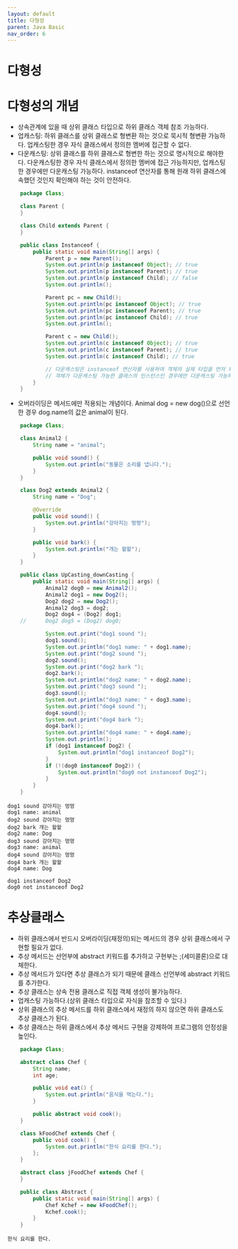 ```yaml
---
layout: default
title: 다형성
parent: Java Basic
nav_order: 6
---
```


# 다형성

# 다형성의 개념

- 상속관계에 있을 때 상위 클래스 타입으로 하위 클래스 객체 참조 가능하다.
- 업캐스팅: 하위 클래스를 상위 클래스로 형변환 하는 것으로 묵시적 형변환 가능하다. 업캐스팅한 경우 자식 클래스에서 정의한 멤버에 접근할 수 없다.
- 다운캐스팅: 상위 클래스를 하위 클래스로 형변한 하는 것으로 명시적으로 해야한다. 다운캐스팅한 경우 자식 클래스에서 정의한 멤버에 접근 가능하지만, 업캐스팅한 경우에만 다운캐스팅 가능하다. instanceof 연산자를 통해 원래 하위 클래스에 속했던 것인지 확인해야 하는 것이 안전하다.

```java
    package Class;

    class Parent {
    }

    class Child extends Parent {
    }

    public class Instanceof {
        public static void main(String[] args) {
            Parent p = new Parent();
            System.out.println(p instanceof Object); // true
            System.out.println(p instanceof Parent); // true
            System.out.println(p instanceof Child); // false
            System.out.println();

            Parent pc = new Child();
            System.out.println(pc instanceof Object); // true
            System.out.println(pc instanceof Parent); // true
            System.out.println(pc instanceof Child); // true
            System.out.println();

            Parent c = new Child();
            System.out.println(c instanceof Object); // true
            System.out.println(c instanceof Parent); // true
            System.out.println(c instanceof Child); // true

            // 다운캐스팅은 instanceof 연산자를 사용하여 객체의 실제 타입을 먼저 확인하는 것이 안전하다.
            // 객체가 다운캐스팅 가능한 클래스의 인스턴스인 경우에만 다운캐스팅 가능하다.
        }
    }
```

- 오버라이딩은 메서드에만 적용되는 개념이다. Animal dog = new dog()으로 선언한 경우 dog.name의 값은 animal이 된다.

```java
    package Class;

    class Animal2 {
        String name = "animal";

        public void sound() {
            System.out.println("동물은 소리를 냅니다.");
        }
    }

    class Dog2 extends Animal2 {
        String name = "Dog";

        @Override
        public void sound() {
            System.out.println("강아지는 멍멍");
        }

        public void bark() {
            System.out.println("개는 왈왈");
        }
    }

    public class UpCasting_downCasting {
        public static void main(String[] args) {
            Animal2 dog0 = new Animal2();
            Animal2 dog1 = new Dog2();
            Dog2 dog2 = new Dog2();
            Animal2 dog3 = dog2;
            Dog2 dog4 = (Dog2) dog1;
    //		Dog2 dog5 = (Dog2) dog0;

            System.out.print("dog1 sound ");
            dog1.sound();
            System.out.println("dog1 name: " + dog1.name);
            System.out.print("dog2 sound ");
            dog2.sound();
            System.out.print("dog2 bark ");
            dog2.bark();
            System.out.println("dog2 name: " + dog2.name);
            System.out.print("dog3 sound ");
            dog3.sound();
            System.out.println("dog3 name: " + dog3.name);
            System.out.print("dog4 sound ");
            dog4.sound();
            System.out.print("dog4 bark ");
            dog4.bark();
            System.out.println("dog4 name: " + dog4.name);
            System.out.println();
            if (dog1 instanceof Dog2) {
                System.out.println("dog1 instanceof Dog2");
            }
            if (!(dog0 instanceof Dog2)) {
                System.out.println("dog0 not instanceof Dog2");
            }
        }
    }
```

    dog1 sound 강아지는 멍멍
    dog1 name: animal
    dog2 sound 강아지는 멍멍
    dog2 bark 개는 왈왈
    dog2 name: Dog
    dog3 sound 강아지는 멍멍
    dog3 name: animal
    dog4 sound 강아지는 멍멍
    dog4 bark 개는 왈왈
    dog4 name: Dog

    dog1 instanceof Dog2
    dog0 not instanceof Dog2

# 추상클래스

- 하위 클래스에서 반드시 오버라이딩(재정의)되는 메서드의 경우 상위 클래스에서 구현할 필요가 없다.
- 추상 메서드는 선언부에 abstract 키워드를 추가하고 구현부는 ;(세미콜론)으로 대체한다.
- 추상 메서드가 있다면 추상 클래스가 되기 때문에 클래스 선언부에 abstract 키워드를 추가한다.
- 추상 클래스는 상속 전용 클래스로 직접 객체 생성이 불가능하다.
- 업캐스팅 가능하다.(상위 클래스 타입으로 자식을 참조할 수 있다.)
- 상위 클래스의 추상 메서드를 하위 클래스에서 재정의 하지 않으면 하위 클래스도 추상 클래스가 된다.
- 추상 클래스는 하위 클래스에서 추상 메서드 구현을 강제하여 프로그램의 안정성을 높인다.

```java
    package Class;

    abstract class Chef {
        String name;
        int age;

        public void eat() {
            System.out.println("음식을 먹는다.");
        }

        public abstract void cook();
    }

    class kFoodChef extends Chef {
        public void cook() {
            System.out.println("한식 요리를 한다.");
        };
    }

    abstract class jFoodChef extends Chef {
    }

    public class Abstract {
        public static void main(String[] args) {
            Chef Kchef = new kFoodChef();
            Kchef.cook();
        }
    }
```

    한식 요리를 한다.
